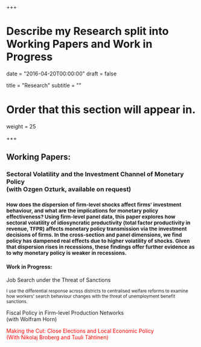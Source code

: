 +++
# Describe my Research split into Working Papers and Work in Progress

date = "2016-04-20T00:00:00"
draft = false

title = "Research"
subtitle = ""

# Order that this section will appear in.
weight = 25

+++

 <h2>Working Papers:</h2>

<h3><p> Sectoral Volatility and the Investment Channel of Monetary Policy <br>
  (with Ozgen Ozturk, available on request)</p><h3>
<p><small>How does the dispersion of firm-level shocks affect firms’ investment behaviour, and what are the
implications for monetary policy effectiveness? Using firm-level panel data, this paper explores how
sectoral volatility of idiosyncratic productivity (total factor productivity in revenue, TFPR) affects monetary
policy transmission via the investment decisions of firms. In the cross-section and panel dimensions,
we find policy has dampened real effects due to higher volatility of shocks. Given that dispersion
rises in recessions, these findings offer further evidence as to why monetary policy is weaker in recessions.</small></p>

<h4>Work in Progress:</h4>

<p style="color:menu_text_active"; margin-left:10%; margin-right:10%;> Job Search under the Threat of Sanctions</p> 
<a><p><small>I use the differential response across districts to centralised welfare reforms to examine how workers' search behaviour changes with the threat of unemployment benefit sanctions.</small></p></a>

<p><a>Fiscal Policy in Firm-level Production Networks</a><br>
(with Wolfram Horn)</p>

<p style="color:red"; margin-left:10%; margin-right:10%;> Making the Cut: Close Elections and Local Economic Policy <br>
(With Nikolaj Broberg and Tuuli Tähtinen)</p>

